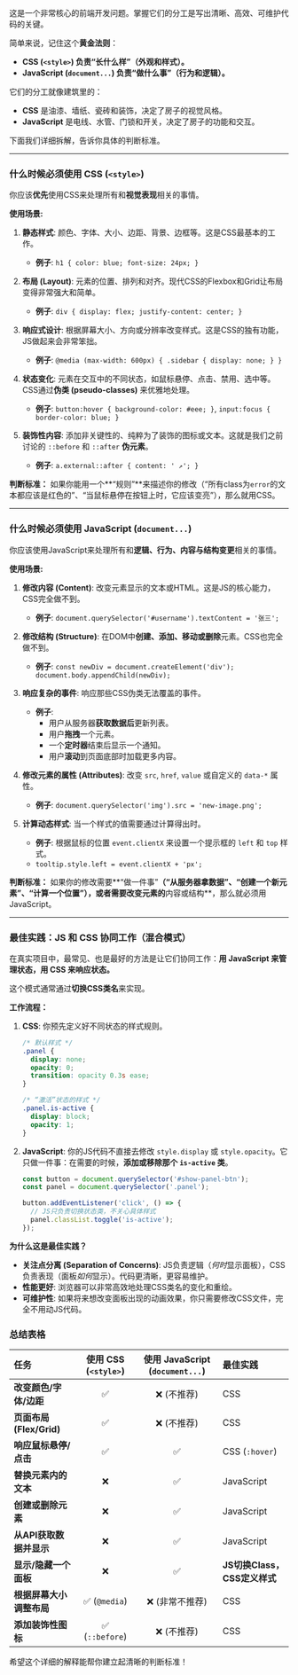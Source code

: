 这是一个非常核心的前端开发问题。掌握它们的分工是写出清晰、高效、可维护代码的关键。

简单来说，记住这个**黄金法则**：

*   **CSS (`<style>`) 负责“长什么样”（外观和样式）。**
*   **JavaScript (`document...`) 负责“做什么事”（行为和逻辑）。**

它们的分工就像建筑里的：
*   **CSS** 是油漆、墙纸、瓷砖和装饰，决定了房子的视觉风格。
*   **JavaScript** 是电线、水管、门锁和开关，决定了房子的功能和交互。

下面我们详细拆解，告诉你具体的判断标准。

---

### 什么时候必须使用 CSS (`<style>`)

你应该**优先**使用CSS来处理所有和**视觉表现**相关的事情。

**使用场景:**

1.  **静态样式**: 颜色、字体、大小、边距、背景、边框等。这是CSS最基本的工作。
    *   **例子**: `h1 { color: blue; font-size: 24px; }`

2.  **布局 (Layout)**: 元素的位置、排列和对齐。现代CSS的Flexbox和Grid让布局变得非常强大和简单。
    *   **例子**: `div { display: flex; justify-content: center; }`

3.  **响应式设计**: 根据屏幕大小、方向或分辨率改变样式。这是CSS的独有功能，JS做起来会非常笨拙。
    *   **例子**: `@media (max-width: 600px) { .sidebar { display: none; } }`

4.  **状态变化**: 元素在交互中的不同状态，如鼠标悬停、点击、禁用、选中等。CSS通过**伪类 (pseudo-classes)** 来优雅地处理。
    *   **例子**: `button:hover { background-color: #eee; }`, `input:focus { border-color: blue; }`

5.  **装饰性内容**: 添加非关键性的、纯粹为了装饰的图标或文本。这就是我们之前讨论的 `::before` 和 `::after` **伪元素**。
    *   **例子**: `a.external::after { content: ' ↗'; }`

**判断标准：** 如果你能用一个**“规则”**来描述你的修改（“所有class为`error`的文本都应该是红色的”、“当鼠标悬停在按钮上时，它应该变亮”），那么就用CSS。

---

### 什么时候必须使用 JavaScript (`document...`)

你应该使用JavaScript来处理所有和**逻辑、行为、内容与结构变更**相关的事情。

**使用场景:**

1.  **修改内容 (Content)**: 改变元素显示的文本或HTML。这是JS的核心能力，CSS完全做不到。
    *   **例子**: `document.querySelector('#username').textContent = '张三';`

2.  **修改结构 (Structure)**: 在DOM中**创建、添加、移动或删除**元素。CSS也完全做不到。
    *   **例子**: `const newDiv = document.createElement('div'); document.body.appendChild(newDiv);`

3.  **响应复杂的事件**: 响应那些CSS伪类无法覆盖的事件。
    *   **例子**:
        *   用户从服务器**获取数据后**更新列表。
        *   用户**拖拽**一个元素。
        *   一个**定时器**结束后显示一个通知。
        *   用户**滚动**到页面底部时加载更多内容。

4.  **修改元素的属性 (Attributes)**: 改变 `src`, `href`, `value` 或自定义的 `data-*` 属性。
    *   **例子**: `document.querySelector('img').src = 'new-image.png';`

5.  **计算动态样式**: 当一个样式的值需要通过计算得出时。
    *   **例子**: 根据鼠标的位置 `event.clientX` 来设置一个提示框的 `left` 和 `top` 样式。
    *   `tooltip.style.left = event.clientX + 'px';`

**判断标准：** 如果你的修改需要**“做一件事”**（“从服务器拿数据”、“创建一个新元素”、“计算一个位置”），或者需要改变元素的**内容或结构**，那么就必须用JavaScript。

---

### 最佳实践：JS 和 CSS 协同工作（混合模式）

在真实项目中，最常见、也是最好的方法是让它们协同工作：**用 JavaScript 来管理状态，用 CSS 来响应状态。**

这个模式通常通过**切换CSS类名**来实现。

**工作流程：**

1.  **CSS**: 你预先定义好不同状态的样式规则。
    ```css
    /* 默认样式 */
    .panel {
      display: none;
      opacity: 0;
      transition: opacity 0.3s ease;
    }

    /* “激活”状态的样式 */
    .panel.is-active {
      display: block;
      opacity: 1;
    }
    ```

2.  **JavaScript**: 你的JS代码不直接去修改 `style.display` 或 `style.opacity`。它只做一件事：在需要的时候，**添加或移除那个 `is-active` 类**。
    ```typescript
    const button = document.querySelector('#show-panel-btn');
    const panel = document.querySelector('.panel');

    button.addEventListener('click', () => {
      // JS只负责切换状态类，不关心具体样式
      panel.classList.toggle('is-active');
    });
    ```

**为什么这是最佳实践？**

*   **关注点分离 (Separation of Concerns)**: JS负责逻辑（*何时*显示面板），CSS负责表现（面板*如何*显示）。代码更清晰，更容易维护。
*   **性能更好**: 浏览器可以非常高效地处理CSS类名的变化和重绘。
*   **可维护性**: 如果将来想改变面板出现的动画效果，你只需要修改CSS文件，完全不用动JS代码。

### 总结表格

| 任务 | 使用 CSS (`<style>`) | 使用 JavaScript (`document...`) | 最佳实践 |
| :--- | :---: | :---: | :--- |
| **改变颜色/字体/边距** | ✅ | ❌ (不推荐) | CSS |
| **页面布局 (Flex/Grid)** | ✅ | ❌ (不推荐) | CSS |
| **响应鼠标悬停/点击** | ✅ | ✅ | CSS (`:hover`) |
| **替换元素内的文本** | ❌ | ✅ | JavaScript |
| **创建或删除元素** | ❌ | ✅ | JavaScript |
| **从API获取数据并显示** | ❌ | ✅ | JavaScript |
| **显示/隐藏一个面板** | ❌ | ✅ | **JS切换Class，CSS定义样式** |
| **根据屏幕大小调整布局** | ✅ (`@media`) | ❌ (非常不推荐) | CSS |
| **添加装饰性图标** | ✅ (`::before`) | ❌ (不推荐) | CSS |

希望这个详细的解释能帮你建立起清晰的判断标准！